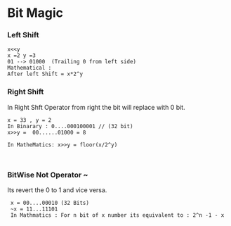 # Bit Magic

### Left Shift 

```
x<<y 
x =2 y =3 
01 --> 01000  (Trailing 0 from left side)
Mathematical : 
After left Shift = x*2^y

```  
### Right Shift 

In Right Shft Operator from right the bit will replace with 0 bit. 

```
x = 33 , y = 2
In Binarary : 0....000100001 // (32 bit)
x>>y =  00......01000 = 8

In MatheMatics: x>>y = floor(x/2^y)



```

### BitWise Not Operator ~ 

Its revert the 0 to 1 and vice versa. 
```
 x = 00....00010 (32 Bits)
 ~x = 11...11101 
 In Mathmatics : For n bit of x number its equivalent to : 2^n -1 - x 

```